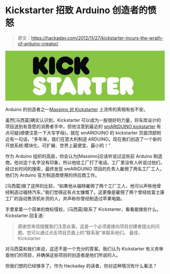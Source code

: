 # Kickstarter 招致 Arduino 创造者的愤怒

> 原文：<https://hackaday.com/2012/11/27/kickstarter-incurs-the-wrath-of-arduino-creator/>

![](img/abbab63e5a6d35d26138699de7af0446.png "kickstarter-600")

Arduino 的创造者之一[Massimo 对 Kickstarter](http://arduino.cc/blog/2012/11/26/kickstarter-trademarks-and-lies/) 上流传的真相有些不安。

虽然[马西莫]确实认识到，Kickstarter 可以成为一股很好的力量，将车库设计的项目送到有意愿的消费者手中，但他注意到最近的 [smARtDUINO kickstarter](http://www.kickstarter.com/projects/fairduino/smartduino-open-system-by-former-arduinos-manufact) 有点可疑(顺便注意一下大写字母)。就在 smARtDUINO 的 kickstarter 页面顶部附近有一句话，“多年来，我们在意大利制造 ARDUINO。现在我们创造了一个新的开放系统:模块化、可扩展、世界上最便宜、最小的！”

作为 Arduino 组织的高层，你会认为[Massimo]应该听说过这些前 Arduino 制造商。他对这个名字没有印象，所以他给工厂打了电话。工厂里没有人听说过他们，经过长时间的搜索，最终发现 smARtDUINO 项目的负责人雇佣了两名工厂工人，他们为 Arduino 官方制造商使用的供应商工作。

[马西莫]做了这样的比较，“如果他从福特雇佣了两个工厂工人，他可以声称他曾经制造过福特汽车。”我们觉得这有点太慷慨了。这更像是雇佣了两个曾经给富士康工厂的自动售货机补货的人，并声称你曾经制造过苹果电脑。

手里拿着一个简单的商标侵权，(马西莫)联系了 Kickstarter，看看能做些什么。Kickstarter 回复道:

> 感谢您来信提醒我们注意此事。这是一个必须直接向项目创建者提出的问题。您可以通过点击项目页面上的“联系我”来联系他们。
> 最佳，
> Kickstarter

对马西莫和我们来说，这还不是一个充分的答案。我们认为 Kickstarter 有义务审查他们的项目，并确保这些项目的创造者是他们所说的人。

但我们想的已经够多了。作为 Hackaday 的读者，你对这种情况有什么看法？